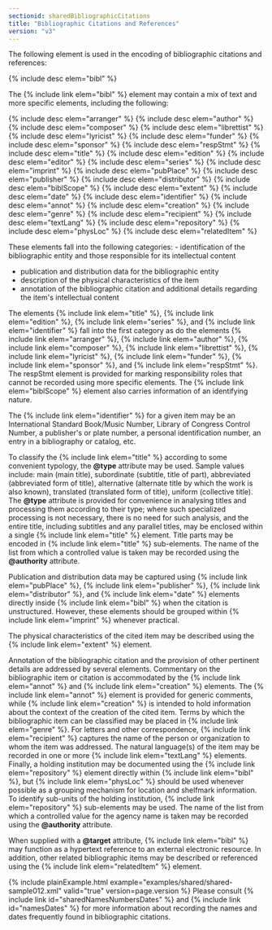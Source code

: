 ```yaml
---
sectionid: sharedBibliographicCitations
title: "Bibliographic Citations and References"
version: "v3"
---
```


The following element is used in the encoding of bibliographic citations and
references:



{% include desc elem="bibl" %}




The {% include link elem="bibl" %} element may contain a mix of text and more specific
elements, including the following:



{% include desc elem="arranger" %}
{% include desc elem="author" %}
{% include desc elem="composer" %}
{% include desc elem="librettist" %}
{% include desc elem="lyricist" %}
{% include desc elem="funder" %}
{% include desc elem="sponsor" %}
{% include desc elem="respStmt" %}
{% include desc elem="title" %}
{% include desc elem="edition" %}
{% include desc elem="editor" %}
{% include desc elem="series" %}
{% include desc elem="imprint" %}
{% include desc elem="pubPlace" %}
{% include desc elem="publisher" %}
{% include desc elem="distributor" %}
{% include desc elem="biblScope" %}
{% include desc elem="extent" %}
{% include desc elem="date" %}
{% include desc elem="identifier" %}
{% include desc elem="annot" %}
{% include desc elem="creation" %}
{% include desc elem="genre" %}
{% include desc elem="recipient" %}
{% include desc elem="textLang" %}
{% include desc elem="repository" %}
{% include desc elem="physLoc" %}
{% include desc elem="relatedItem" %}




These elements fall into the following categories: - identification of the bibliographic entity and those responsible for its intellectual
content
- publication and distribution data for the bibliographic entity
- description of the physical characteristics of the item
- annotation of the bibliographic citation and additional details regarding the item's
intellectual content


The elements {% include link elem="title" %}, {% include link elem="edition" %}, {% include link elem="series" %}, and {% include link elem="identifier" %} fall into the first category as do the
elements {% include link elem="arranger" %}, {% include link elem="author" %}, {% include link elem="composer" %}, {% include link elem="librettist" %}, {% include link elem="lyricist" %}, {% include link elem="funder" %}, {% include link elem="sponsor" %}, and {% include link elem="respStmt" %}. The respStmt element is provided for marking responsibility roles that
cannot be recorded using more specific elements. The {% include link elem="biblScope" %} element
also carries information of an identifying nature.

The {% include link elem="identifier" %} for a given item may be an International Standard
Book/Music Number, Library of Congress Control Number, a publisher's or plate number,
a
personal identification number, an entry in a bibliography or catalog, etc.

To classify the {% include link elem="title" %} according to some convenient typology, the
**@type** attribute may be used. Sample values include: main (main title),
subordinate (subtitle, title of part), abbreviated (abbreviated form of title), alternative
(alternate title by which the work is also known), translated (translated form of
title),
uniform (collective title). The **@type** attribute is provided for convenience in
analysing titles and processing them according to their type; where such specialized
processing is not necessary, there is no need for such analysis, and the entire title,
including subtitles and any parallel titles, may be enclosed within a single {% include link elem="title" %} element. Title parts may be encoded in {% include link elem="title" %}
sub-elements. The name of the list from which a controlled value is taken may be recorded
using the **@authority** attribute.

Publication and distribution data may be captured using {% include link elem="pubPlace" %}, {% include link elem="publisher" %}, {% include link elem="distributor" %}, and {% include link elem="date" %} elements directly inside {% include link elem="bibl" %} when the citation is
unstructured. However, these elements should be grouped within {% include link elem="imprint" %}
whenever practical.

The physical characteristics of the cited item may be described using the {% include link elem="extent" %} element.

Annotation of the bibliographic citation and the provision of other pertinent details
are
addressed by several elements. Commentary on the bibliographic item or citation is
accommodated by the {% include link elem="annot" %} and {% include link elem="creation" %} elements.
The {% include link elem="annot" %} element is provided for generic comments, while {% include link elem="creation" %} is intended to hold information about the context of the
creation of the cited item. Terms by which the bibliographic item can be classified
may be
placed in {% include link elem="genre" %}. For letters and other correspondence, {% include link elem="recipient" %} captures the name of the person or organization to whom the
item was addressed. The natural language(s) of the item may be recorded in one or
more {% include link elem="textLang" %} elements. Finally, a holding institution may be documented
using the {% include link elem="repository" %} element directly within {% include link elem="bibl" %}, but {% include link elem="physLoc" %} should be used whenever possible as a
grouping mechanism for location and shelfmark information. To identify sub-units of
the
holding institution, {% include link elem="repository" %} sub-elements may be used. The name of
the list from which a controlled value for the agency name is taken may be recorded
using
the **@authority** attribute.

When supplied with a **@target** attribute, {% include link elem="bibl" %} may function
as a hypertext reference to an external electronic resource. In addition, other related
bibliographic items may be described or referenced using the {% include link elem="relatedItem" %} element.

{% include plainExample.html example="examples/shared/shared-sample012.xml" valid="true" version=page.version %}
Please consult {% include link id="sharedNamesNumbersDates" %} and {% include link id="namesDates" %} for
more information about recording the names and dates frequently found in bibliographic
citations.

